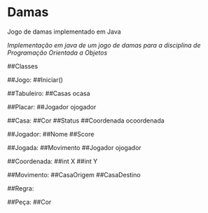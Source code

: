 Damas
=====

Jogo de damas implementado em Java

_Implementação em java de um jogo de damas para a disciplina de Programação Orientada a Objetos_

##Classes

##Jogo:
##Iniciar()

##Tabuleiro:
##Casas ocasa

##Placar:
##Jogador ojogador

##Casa:
##Cor
##Status
##Coordenada ocoordenada

##Jogador:
##Nome
##Score

##Jogada:
##Movimento
##Jogador ojogador

##Coordenada:
##int X
##int Y

##Movimento:
##CasaOrigem
##CasaDestino

##Regra:

##Peça:
##Cor

